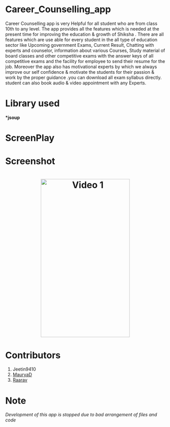 # Career_Counselling_app

Career Counselling app is very Helpful for all student who are from class 10th to any level. The app provides all the features which is needed at the present time for improving the education & growth of Shiksha . 
There are all features which are use able for every student in the all type of education sector like Upcoming government Exams, Current Result, Chatting with experts and counselor, information about various Courses, Study material of board classes and other competitive exams with the answer keys of all competitive exams and the facility for employee to send their resume for the job. Moreover the app also has motivational experts by which we always improve our self confidence & motivate the students for their passion & work by the proper guidance .you can download all exam syllabus directly. student can also book audio & video appointment with any Experts.


# Library used
  <b>*jsoup</b>

# ScreenPlay

# Screenshot
<h1 align="center">
<img src="/gif/ezgif.com-video-to-gif.gif" width="280" height="498" alt="Video 1"/>

</h1>


# Contributors

<ol>
 <li>
  <a href"https://github.com/Jeetin9410">Jeetin9410</a>
 </li>
 <li>
  <a href="https://github.com/MauryaD">MauryaD</a>
 </li>
 
 <li>
 <a href="https://github.com/Raarav">Raarav</a>
 </li>
</ol>


# Note

<i>Development of this app is stopped due to bad arrangement of files and code</i>
